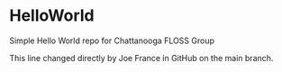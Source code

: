 # HelloWorld
Simple Hello World repo for Chattanooga FLOSS Group

This line changed directly by Joe France in GitHub on the main branch.
